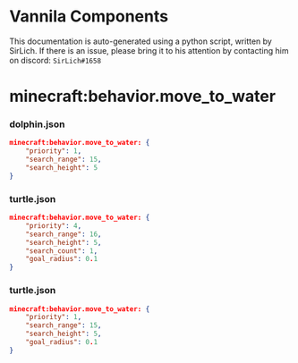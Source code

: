 # Vannila Components
This documentation is auto-generated using a python script, written by SirLich. If there is an issue, please bring it to his attention by contacting him on discord: `SirLich#1658`

# minecraft:behavior.move_to_water
### dolphin.json
```JSON
minecraft:behavior.move_to_water: {
    "priority": 1,
    "search_range": 15,
    "search_height": 5
}
```

### turtle.json
```JSON
minecraft:behavior.move_to_water: {
    "priority": 4,
    "search_range": 16,
    "search_height": 5,
    "search_count": 1,
    "goal_radius": 0.1
}
```

### turtle.json
```JSON
minecraft:behavior.move_to_water: {
    "priority": 1,
    "search_range": 15,
    "search_height": 5,
    "goal_radius": 0.1
}
```

